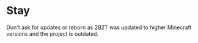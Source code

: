 # Stay

Don't ask for updates or reborn as 2B2T was updated to higher Minecraft versions and the project is outdated.